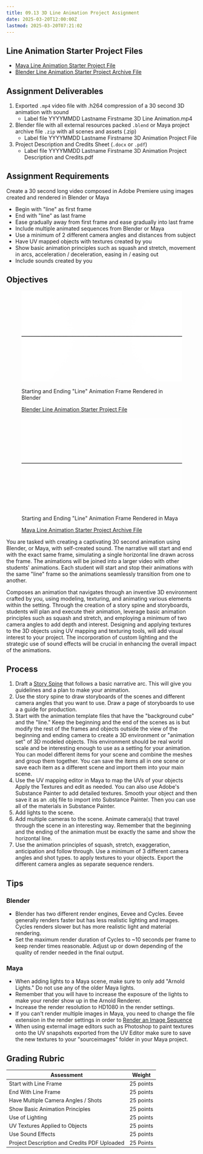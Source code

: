 ```yaml
---
title: 09.13 3D Line Animation Project Assignment
date: 2025-03-20T12:00:00Z
lastmod: 2025-03-20T07:21:02
---
```


## Line Animation Starter Project Files

- [Maya Line Animation Starter Project File](./2025-Line-Animation-Maya.zip)
- [Blender Line Animation Starter Project Archive File](./2025-Line-Animation-Blender.blend)

## Assignment Deliverables

1. Exported `.mp4` video file with .h264 compression of a 30 second 3D animation with sound
   - Label file YYYYMMDD Lastname Firstname 3D Line Animation.mp4
2. Blender file with all external resources packed `.blend` or Maya project archive file `.zip` with all scenes and assets (.zip)
   - Label file YYYYMMDD Lastname Firstname 3D Animation Project File
3. Project Description and Credits Sheet (`.docx` or `.pdf`)
   - Label file YYYYMMDD Lastname Firstname 3D Animation Project Description and Credits.pdf

## Assignment Requirements

Create a 30 second long video composed in Adobe Premiere using images created and rendered in Blender or Maya

- Begin with "line" as first frame
- End with "line" as last frame
- Ease gradually away from first frame and ease gradually into last frame
- Include multiple animated sequences from Blender or Maya
- Use a minimum of 2 different camera angles and distances from subject
- Have UV mapped objects with textures created by you
- Show basic animation principles such as squash and stretch, movement in arcs, acceleration / deceleration, easing in / easing out
- Include sounds created by you

## Objectives

<div class="two-column-grid">

<figure>

[![Blender Line Animation Frame](./2025-blender-line-animation-frame.jpg)](./2025-blender-line-animation-frame.jpg)

<figcaption>

Starting and Ending "Line" Animation Frame Rendered in Blender

[Blender Line Animation Starter Project File](./2025-Line-Animation-Blender.blend)

</figcaption>
</figure>

<figure>

[![Maya Line Animation Frame](./2025-maya-line-animation-frame.jpg)](./2025-maya-line-animation-frame.jpg)

<figcaption>

Starting and Ending "Line" Animation Frame Rendered in Maya

[Maya Line Animation Starter Project Archive File](./2025-Line-Animation-Maya.zip)

</figcaption>
</figure>

</div>

You are tasked with creating a captivating 30 second animation using Blender, or Maya, with self-created sound. The narrative will start and end with the exact same frame, simulating a single horizontal line drawn across the frame. The animations will be joined into a larger video with other students' animations. Each student will start and stop their animations with the same "line" frame so the animations seamlessly transition from one to another.

Composes an animation that navigates through an inventive 3D environment crafted by you, using modeling, texturing, and animating various elements within the setting. Through the creation of a story spine and storyboards, students will plan and execute their animation, leverage basic animation principles such as squash and stretch, and employing a minimum of two camera angles to add depth and interest. Designing and applying textures to the 3D objects using UV mapping and texturing tools, will add visual interest to your project. The incorporation of custom lighting and the strategic use of sound effects will be crucial in enhancing the overall impact of the animations.

## Process

1. Draft a [Story Spine](../../../../video/story-spine.md) that follows a basic narrative arc. This will give you guidelines and a plan to make your animation.
2. Use the story spine to draw storyboards of the scenes and different camera angles that you want to use. Draw a page of storyboards to use a a guide for production.
3. Start with the animation template files that have the "background cube" and the "line." Keep the beginning and the end of the scenes as is but modify the rest of the frames and objects outside the view of the beginning and ending camera to create a 3D environment or "animation set" of 3D modeled objects. This environment should be real world scale and be interesting enough to use as a setting for your animation. You can model different items for your scene and combine the meshes and group them together. You can save the items all in one scene or save each item as a different scene and import them into your main scene.
4. Use the UV mapping editor in Maya to map the UVs of your objects Apply the Textures and edit as needed. You can also use Adobe's Substance Painter to add detailed textures. Smooth your object and then save it as an .obj file to import into Substance Painter. Then you can use all of the materials in Substance Painter.
5. Add lights to the scene.
6. Add multiple cameras to the scene. Animate camera(s) that travel through the scene in an interesting way. Remember that the beginning and the ending of the animation must be exactly the same and show the horizontal line.
7. Use the animation principles of squash, stretch, exaggeration, anticipation and follow through. Use a minimum of 3 different camera angles and shot types. to apply textures to your objects. Export the different camera angles as separate sequence renders.

## Tips

### Blender

- Blender has two different render engines, Eevee and Cycles. Eevee generally renders faster but has less realistic lighting and images. Cycles renders slower but has more realistic light and material rendering.
- Set the maximum render duration of Cycles to ~10 seconds per frame to keep render times reasonable. Adjust up or down depending of the quality of render needed in the final output.

### Maya

- When adding lights to a Maya scene, make sure to only add "Arnold Lights." Do not use any of the older Maya lights.
- Remember that you will have to increase the exposure of the lights to make your render show up in the Arnold Renderer.
- Increase the render resolution to HD1080 in the render settings.
- If you can't render multiple images in Maya, you need to change the file extension in the render settings in order to [Render an Image Sequence](https://youtu.be/vxvIUBeTkL0)
- When using external image editors such as Photoshop to paint textures onto the UV snapshots exported from the UV Editor make sure to save the new textures to your "sourceimages" folder in your Maya project.

## Grading Rubric

<div class="responsive-table-markdown">

| Assessment                                   | Weight    |
| -------------------------------------------- | --------- |
| Start with Line Frame                        | 25 points |
| End With Line Frame                          | 25 points |
| Have Multiple Camera Angles / Shots          | 25 points |
| Show Basic Animation Principles              | 25 points |
| Use of Lighting                              | 25 points |
| UV Textures Applied to Objects               | 25 points |
| Use Sound Effects                            | 25 points |
| Project Description and Credits PDF Uploaded | 25 Points |

</div>
